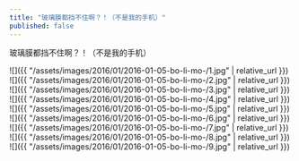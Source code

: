 ```yaml
---
title: "玻璃膜都挡不住啊？！（不是我的手机）"
published: false
---
```

玻璃膜都挡不住啊？！（不是我的手机）



![]({{ "/assets/images/2016/01/2016-01-05-bo-li-mo-/1.jpg" | relative_url }})
![]({{ "/assets/images/2016/01/2016-01-05-bo-li-mo-/2.jpg" | relative_url }})
![]({{ "/assets/images/2016/01/2016-01-05-bo-li-mo-/3.jpg" | relative_url }})
![]({{ "/assets/images/2016/01/2016-01-05-bo-li-mo-/4.jpg" | relative_url }})
![]({{ "/assets/images/2016/01/2016-01-05-bo-li-mo-/5.jpg" | relative_url }})
![]({{ "/assets/images/2016/01/2016-01-05-bo-li-mo-/6.jpg" | relative_url }})
![]({{ "/assets/images/2016/01/2016-01-05-bo-li-mo-/7.jpg" | relative_url }})
![]({{ "/assets/images/2016/01/2016-01-05-bo-li-mo-/8.jpg" | relative_url }})
![]({{ "/assets/images/2016/01/2016-01-05-bo-li-mo-/9.jpg" | relative_url }})
